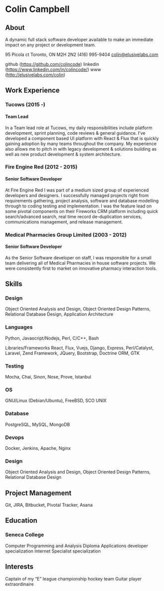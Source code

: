 # Colin Campbell

## About
A dynamic full stack software developer available to make an immediate impact on any project or development team.

95 Picola ct
Toronto, ON M2H 2N2
(416) 995-9404
colin@elusivelabs.com

github (https://github.com/colincode)
linkedin (https://www.linkedin.com/in/colincode/)
www (http://elusivelabs.com/colin)


## Work Experience

### Tucows (2015 -) 
#### Team Lead
In a Team lead role at Tucows, my daily responsibilities include platform development, sprint planning, code reviews & general guidance. I’ve developed a component based UI platform with React & Flux that is quickly gaining adoption by many teams throughout the company.  My experience also allows me to pitch in with legacy development & solutions building as well as new product development & system architecture.


### Fire Engine Red (2012 - 2015) 
#### Senior Software Developer
At Fire Engine Red I was part of a medium sized group of experienced developers and designers. I successfully managed projects right from requirements gathering, project analysis, software and database modelling through to coding testing and implementation.
I was the feature lead on some pivotal components on their Fireworks CRM platform including quick search/advanced search, real time record de-duplication services, communications management, and release management.

### Medical Pharmacies Group Limited (2003 - 2012)
#### Senior Software Developer
As the Senior Software developer on staff, I was responsible for a small team delivering all of Medical Pharmacies in house software projects. We were consistently first to market on innovative pharmacy interaction tools.



## Skills
### Design
Object Oriented Analysis and Design, Object Oriented Design Patterns, Relational
Database Design, Application Architecture

### Languages
Python, Javascript/Nodejs, Perl, C/C++, Bash

Libraries/Frameworks
React, Flux, Vuejs, Django, Express, Perl/Catalyst, Laravel, Zend Framework, JQuery, Bootstrap, Doctrine ORM, GTK

### Testing
Mocha, Chai, Sinon, Nose, Prove, Istanbul

### OS
GNU/Linux (Debian/Ubuntu), FreeBSD, SCO UNIX

### Database
PostgreSQL, MySQL, MongoDB

### Devops
Docker, Jenkins, Apache, Nginx

### Design
Object Oriented Analysis and Design, Object Oriented Design Patterns, Relational Database Design

## Project Management
Git, JIRA, Bitbucket, Pivotal Tracker, Asana

## Education
### Seneca College
Computer Programming and Analysis Diploma
Applications developer specialization 
Internet Specialist specialization


## Interests
Captain of my “E” league championship hockey team
Guitar player extraordinaire
